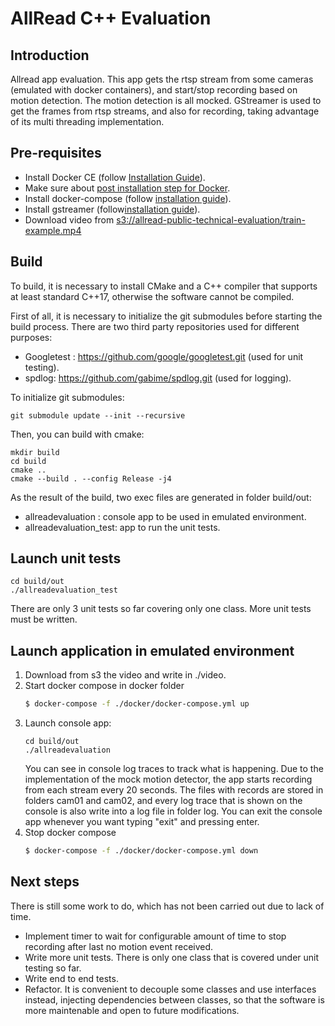 # AllRead C++ Evaluation

## Introduction

Allread app evaluation. This app gets the rtsp stream from some cameras (emulated with docker containers), and start/stop recording based on motion detection. The motion detection is all mocked. GStreamer is used to get the frames from rtsp streams, and also for recording, taking advantage of its multi threading implementation.

## Pre-requisites

* Install Docker CE (follow [Installation Guide](https://docs.docker.com/engine/install/ubuntu/)).
* Make sure about [post installation step for Docker](https://docs.docker.com/engine/install/linux-postinstall/).
* Install docker-compose (follow [installation guide](https://docs.docker.com/compose/install/#install-compose-on-linux-systems)).
* Install gstreamer (follow[installation guide](https://gstreamer.freedesktop.org/documentation/installing/on-linux.html?gi-language=c)).
* Download video from [s3://allread-public-technical-evaluation/train-example.mp4](s3://allread-public-technical-evaluation/train-example.mp4)


## Build

To build, it is necessary to install CMake and a C++ compiler that supports at least standard C++17, otherwise the software cannot be compiled. 

First of all, it is necessary to initialize the git submodules before starting the build process. There are two third party repositories used for different purposes: 

* Googletest : https://github.com/google/googletest.git (used for unit testing).
* spdlog: https://github.com/gabime/spdlog.git (used for logging).

To initialize git submodules:

```
git submodule update --init --recursive

```

Then, you can build with cmake:

```
mkdir build
cd build
cmake .. 
cmake --build . --config Release -j4
```

As the result of the build, two exec files are generated in folder build/out:

* allreadevaluation : console app to be used in emulated environment. 
* allreadevaluation_test: app to run the unit tests.

## Launch unit tests

```
cd build/out
./allreadevaluation_test
```
There are only 3 unit tests so far covering only one class. More unit tests must be written. 

## Launch application in emulated environment

1. Download from s3 the video and write in ./video.
2. Start docker compose in docker folder
	```bash
	$ docker-compose -f ./docker/docker-compose.yml up
	```
3. Launch console app:
	```
	cd build/out
	./allreadevaluation
	
	```
	You can see in console log traces to track what is happening. Due to the implementation of the mock motion detector, the app starts recording from each stream every 20 seconds. The files with records are stored in folders cam01 and cam02, and every log trace that is shown on the console is also write into a log file in folder log. 
	You can exit the console app whenever you want typing "exit" and pressing enter. 
4. Stop docker compose
	 ```bash
	 $ docker-compose -f ./docker/docker-compose.yml down
	 ```

## Next steps

There is still some work to do, which has not been carried out due to lack of time. 

* Implement timer to wait for configurable amount of time to stop recording after last no motion event received.
* Write more unit tests. There is only one class that is covered under unit testing so far.
* Write end to end tests. 
* Refactor. It is convenient to decouple some classes and use interfaces instead, injecting dependencies between classes, so that the software is more maintenable and open to future modifications. 